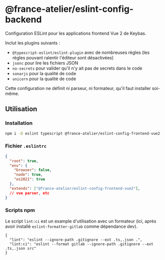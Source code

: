 # @france-atelier/eslint-config-backend

Configuration ESLint pour les applications frontend Vue 2 de Keybas.

Inclut les plugins suivants :

- `@typescript-eslint/eslint-plugin` avec de nombreuses règles (les règles pouvant ralentir l'éditeur sont désactivées)
- `jsonc` pour lire les fichiers JSON
- `no-secrets` pour valider qu'il n'y ait pas de secrets dans le code
- `sonarjs` pour la qualité de code
- `unicorn` pour la qualité de code

Cette configuration ne définit ni parseur, ni formateur, qu'il faut installer soi-même.

## Utilisation

### Installation

```sh
npm i -D eslint typescript @france-atelier/eslint-config-frontend-vue2
```

### Fichier `.eslintrc`

```json
{
  "root": true,
  "env": {
    "browser": false,
    "node": true,
    "es2021": true
  },
  "extends": ["@france-atelier/eslint-config-frontend-vue2"],
  // vue parser, etc
}
```

### Scripts npm

Le script `lint:ci` est un example d'utilisation avec un formateur (ici, après avoir installé `eslint-formatter-gitlab` comme dépendance dev).

```json5
{
  "lint": "eslint --ignore-path .gitignore --ext .ts,.json .",
  "lint:ci": "eslint --format gitlab --ignore-path .gitignore --ext .ts,.json src"
}
```
